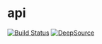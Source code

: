 # api
[![Build Status](https://travis-ci.org/leandrosb/api.svg?branch=master)](https://travis-ci.org/leandrosb/api)
[![DeepSource](https://static.deepsource.io/deepsource-badge-light-mini.svg)](https://deepsource.io/gh/leandrosb/api/?ref=repository-badge)
